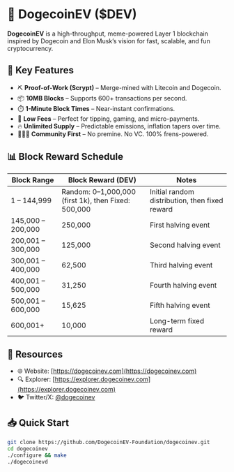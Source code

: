 # 🐶 DogecoinEV ($DEV)

**DogecoinEV** is a high-throughput, meme-powered Layer 1 blockchain inspired by Dogecoin and Elon Musk’s vision for fast, scalable, and fun cryptocurrency.

## 🚀 Key Features

- ⛏️ **Proof-of-Work (Scrypt)** – Merge-mined with Litecoin and Dogecoin.
- 📦 **10MB Blocks** – Supports 600+ transactions per second.
- ⏱️ **1-Minute Block Times** – Near-instant confirmations.
- 💸 **Low Fees** – Perfect for tipping, gaming, and micro-payments.
- 🔥 **Unlimited Supply** – Predictable emissions, inflation tapers over time.
- 🧑‍🤝‍🧑 **Community First** – No premine. No VC. 100% frens-powered.

## 📊 Block Reward Schedule

| Block Range        | Block Reward (DEV)                                | Notes                                             |
|--------------------|---------------------------------------------------|---------------------------------------------------|
| 1 – 144,999        | Random: 0–1,000,000 (first 1k), then Fixed: 500,000 | Initial random distribution, then fixed reward    |
| 145,000 – 200,000  | 250,000                                           | First halving event                               |
| 200,001 – 300,000  | 125,000                                           | Second halving event                              |
| 300,001 – 400,000  | 62,500                                            | Third halving event                               |
| 400,001 – 500,000  | 31,250                                            | Fourth halving event                              |
| 500,001 – 600,000  | 15,625                                            | Fifth halving event                               |
| 600,001+           | 10,000                                            | Long-term fixed reward                            |

## 🔗 Resources

- 🌐 Website: [https://dogecoinev.com](https://dogecoinev.com)
- 🔍 Explorer: [https://explorer.dogecoinev.com](https://explorer.dogecoinev.com)
- 🐦 Twitter/X: [@dogecoinev](https://x.com/dogecoinev)

## 📥 Quick Start

```bash
git clone https://github.com/DogecoinEV-Foundation/dogecoinev.git
cd dogecoinev
./configure && make
./dogecoinevd
